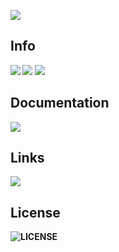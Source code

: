 ![](https://cdn.discordapp.com/attachments/874674873518137455/988202818932461638/BackgroundEraser_20220620_050044506.png)
<b>

<h2>Info</h2>

![](https://img.shields.io/badge/WhiteCore_created_by-Harxi-ff69b4)
![](https://img.shields.io/badge/WhiteCore_verison-0.0.3-ff69b4)
![](https://img.shields.io/github/stars/Harxi/WhiteCore?color=ff69b4&label=WhiteCore%20Stars&logoColor=ff69b4)
<h2>Documentation</h2>

[![](https://img.shields.io/badge/WhiteCore-DOCS-ff69b4)](https://goo.su/tt7ffWD)

<h2>Links</h2>

[![](https://img.shields.io/discord/980921193949450281?color=ff69b4&label=WhiteCore%20Discord%20Server)](https://discord.gg/qjpmHYZqjA)

<h2 >License</h2>

![LICENSE](https://img.shields.io/badge/LICENSE-MIT-ff69b4)
</b>
